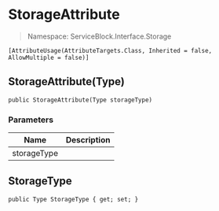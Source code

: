 StorageAttribute
======
> Namespace: ServiceBlock.Interface.Storage




```
[AttributeUsage(AttributeTargets.Class, Inherited = false, AllowMultiple = false)]
```


StorageAttribute(Type)
------

```
public StorageAttribute(Type storageType)
```
### Parameters
Name | Description
--- | ---
storageType | 



StorageType
------

```
public Type StorageType { get; set; }
```




